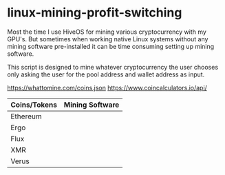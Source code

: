# linux-mining-profit-switching

Most the time I use HiveOS for mining various cryptocurrency with my GPU's. But sometimes when working native Linux systems without any mining software pre-installed it can be time consuming setting up mining software.

This script is designed to mine whatever cryptocurrency the user chooses only asking the user for the pool address and wallet address as input.

https://whattomine.com/coins.json
https://www.coincalculators.io/api/

| Coins/Tokens| Mining Software|
| ----------- | ----------- |
| Ethereum    |             |
| Ergo        |             |
| Flux        |             |
| XMR         |             |
| Verus       |             |
